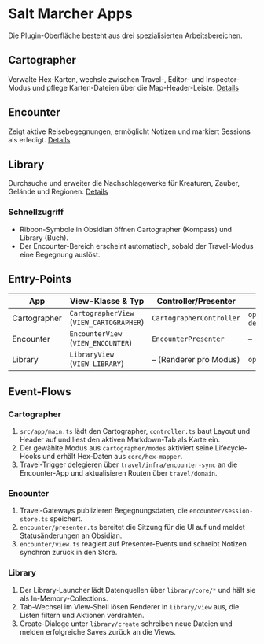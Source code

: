 # Salt Marcher Apps

Die Plugin-Oberfläche besteht aus drei spezialisierten Arbeitsbereichen.

## Cartographer
Verwalte Hex-Karten, wechsle zwischen Travel-, Editor- und Inspector-Modus und pflege Karten-Dateien über die Map-Header-Leiste. [Details](./cartographer/README.md)

## Encounter
Zeigt aktive Reisebegegnungen, ermöglicht Notizen und markiert Sessions als erledigt. [Details](./encounter/README.md)

## Library
Durchsuche und erweiter die Nachschlagewerke für Kreaturen, Zauber, Gelände und Regionen. [Details](./library/README.md)

### Schnellzugriff
- Ribbon-Symbole in Obsidian öffnen Cartographer (Kompass) und Library (Buch).
- Der Encounter-Bereich erscheint automatisch, sobald der Travel-Modus eine Begegnung auslöst.

## Entry-Points

| App | View-Klasse & Typ | Controller/Presenter | Öffnen/Detach-Helfer |
| --- | --- | --- | --- |
| Cartographer | `CartographerView` (`VIEW_CARTOGRAPHER`) | `CartographerController` | `openCartographer(app, file?)`, `detachCartographerLeaves(app)` |
| Encounter | `EncounterView` (`VIEW_ENCOUNTER`) | `EncounterPresenter` | – |
| Library | `LibraryView` (`VIEW_LIBRARY`) | – (Renderer pro Modus) | `openLibrary(app)` |

## Event-Flows

### Cartographer
1. `src/app/main.ts` lädt den Cartographer, `controller.ts` baut Layout und Header auf und liest den aktiven Markdown-Tab als Karte ein.
2. Der gewählte Modus aus `cartographer/modes` aktiviert seine Lifecycle-Hooks und erhält Hex-Daten aus `core/hex-mapper`.
3. Travel-Trigger delegieren über `travel/infra/encounter-sync` an die Encounter-App und aktualisieren Routen über `travel/domain`.

### Encounter
1. Travel-Gateways publizieren Begegnungsdaten, die `encounter/session-store.ts` speichert.
2. `encounter/presenter.ts` bereitet die Sitzung für die UI auf und meldet Statusänderungen an Obsidian.
3. `encounter/view.ts` reagiert auf Presenter-Events und schreibt Notizen synchron zurück in den Store.

### Library
1. Der Library-Launcher lädt Datenquellen über `library/core/*` und hält sie als In-Memory-Collections.
2. Tab-Wechsel im View-Shell lösen Renderer in `library/view` aus, die Listen filtern und Aktionen verdrahten.
3. Create-Dialoge unter `library/create` schreiben neue Dateien und melden erfolgreiche Saves zurück an die Views.
